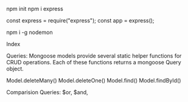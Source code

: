npm init
npm i express

const express = require("express");
const app = express();

npm i -g nodemon

Index

Queries: Mongoose models provide several static helper functions for CRUD operations. Each of these functions returns a mongoose Query object.

Model.deleteMany()
Model.deleteOne()
Model.find()
Model.findById()

Comparision Queries: $or, $and,
